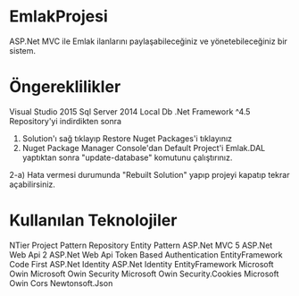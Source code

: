# EmlakProjesi

ASP.Net MVC ile Emlak ilanlarını paylaşabileceğiniz ve yönetebileceğiniz bir sistem.

# Öngereklilikler

Visual Studio 2015
Sql Server 2014 Local Db
.Net Framework ^4.5
Repository'yi indirdikten sonra

1) Solution'ı sağ tıklayıp Restore Nuget Packages'i tıklayınız
2) Nuget Package Manager Console'dan Default Project'i Emlak.DAL yaptıktan sonra "update-database" komutunu çalıştırınız.

 2-a) Hata vermesi durumunda "Rebuilt Solution" yapıp projeyi kapatıp tekrar açabilirsiniz.
 
# Kullanılan Teknolojiler

NTier Project Pattern
Repository Entity Pattern
ASP.Net MVC 5
ASP.Net Web Api 2
ASP.Net Web Api Token Based Authentication
EntityFramework Code First
ASP.Net Identity
ASP.Net Identity EntityFramework
Microsoft Owin
Microsoft Owin Security
Microsoft Owin Security.Cookies
Microsoft Owin Cors
Newtonsoft.Json
